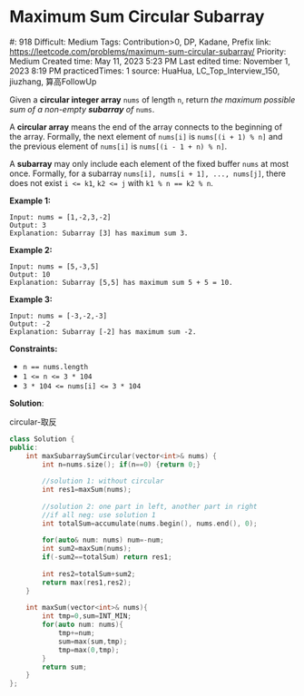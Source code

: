 # Maximum Sum Circular Subarray

#: 918
Difficult: Medium
Tags: Contribution>0, DP, Kadane, Prefix
link: https://leetcode.com/problems/maximum-sum-circular-subarray/
Priority: Medium
Created time: May 11, 2023 5:23 PM
Last edited time: November 1, 2023 8:19 PM
practicedTimes: 1
source: HuaHua, LC_Top_Interview_150, jiuzhang, 算高FollowUp

Given a **circular integer array** `nums` of length `n`, return *the maximum possible sum of a non-empty **subarray** of* `nums`.

A **circular array** means the end of the array connects to the beginning of the array. Formally, the next element of `nums[i]` is `nums[(i + 1) % n]` and the previous element of `nums[i]` is `nums[(i - 1 + n) % n]`.

A **subarray** may only include each element of the fixed buffer `nums` at most once. Formally, for a subarray `nums[i], nums[i + 1], ..., nums[j]`, there does not exist `i <= k1`, `k2 <= j` with `k1 % n == k2 % n`.

**Example 1:**

```
Input: nums = [1,-2,3,-2]
Output: 3
Explanation: Subarray [3] has maximum sum 3.

```

**Example 2:**

```
Input: nums = [5,-3,5]
Output: 10
Explanation: Subarray [5,5] has maximum sum 5 + 5 = 10.

```

**Example 3:**

```
Input: nums = [-3,-2,-3]
Output: -2
Explanation: Subarray [-2] has maximum sum -2.

```

**Constraints:**

- `n == nums.length`
- `1 <= n <= 3 * 104`
- `3 * 104 <= nums[i] <= 3 * 104`

**Solution**:

circular-取反

```cpp
class Solution {
public:
    int maxSubarraySumCircular(vector<int>& nums) {
        int n=nums.size(); if(n==0) {return 0;}
        
        //solution 1: without circular
        int res1=maxSum(nums);
        
        //solution 2: one part in left, another part in right
        //if all neg: use solution 1
        int totalSum=accumulate(nums.begin(), nums.end(), 0);
        
        for(auto& num: nums) num=-num;
        int sum2=maxSum(nums);
        if(-sum2==totalSum) return res1;
            
        int res2=totalSum+sum2;
        return max(res1,res2);
    }
    
    int maxSum(vector<int>& nums){
        int tmp=0,sum=INT_MIN;
        for(auto num: nums){
            tmp+=num;
            sum=max(sum,tmp);
            tmp=max(0,tmp);
        }
        return sum;
    }
};
```